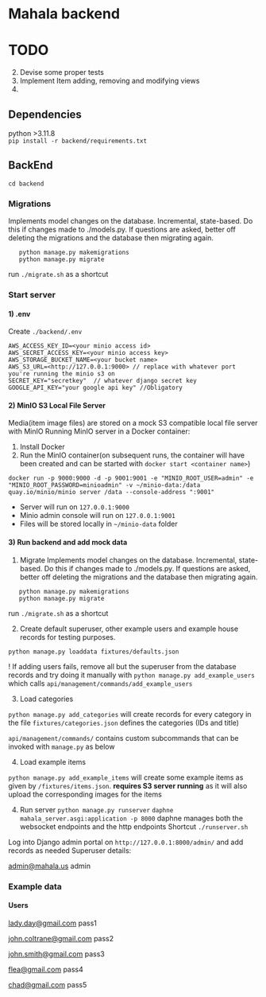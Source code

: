 # Mahala backend

# TODO
2) Devise some proper tests
3) Implement Item adding, removing and modifying views
4) 


## Dependencies
python >3.11.8   
```pip install -r backend/requirements.txt```  


## BackEnd
```cd backend```
### Migrations
Implements model changes on the database. Incremental, state-based. Do this if changes made to ./models.py. If questions are asked, better off deleting the migrations and the database then migrating again.  

```
   python manage.py makemigrations
   python manage.py migrate
```
run ```./migrate.sh``` as a shortcut

### Start server
#### 1) .env
Create `./backend/.env`
```
AWS_ACCESS_KEY_ID=<your minio access id>
AWS_SECRET_ACCESS_KEY=<your minio access key>
AWS_STORAGE_BUCKET_NAME=<your bucket name>
AWS_S3_URL=<http://127.0.0.1:9000> // replace with whatever port you're running the minio s3 on 
SECRET_KEY="secretkey"  // whatever django secret key 
GOOGLE_API_KEY="your google api key" //Obligatory
```
#### 2) MinIO S3 Local File Server
Media(item image files) are stored on a mock S3 compatible local file server with MinIO
Running MinIO server in a Docker container:
1) Install Docker
2) Run the MinIO container(on subsequent runs, the container will have been created and can be started with `docker start <container name>`)
```
docker run -p 9000:9000 -d -p 9001:9001 -e "MINIO_ROOT_USER=admin" -e "MINIO_ROOT_PASSWORD=minioadmin" -v ~/minio-data:/data quay.io/minio/minio server /data --console-address ":9001"
```
* Server will run on `127.0.0.1:9000`
* Minio admin console will run on `127.0.0.1:9001`
* Files will be stored locally in `~/minio-data` folder

#### 3) Run backend and add mock data
1) Migrate
Implements model changes on the database. Incremental, state-based. Do this if changes made to ./models.py. If questions are asked, better off deleting the migrations and the database then migrating again.  

```
   python manage.py makemigrations
   python manage.py migrate
```
run `./migrate.sh` as a shortcut

2) Create default superuser, other example users and example house records for testing purposes.

`python manage.py loaddata fixtures/defaults.json`

! If adding users fails, remove all but the superuser from the database records and try doing it manually with `python manage.py add_example_users` which calls `api/management/commands/add_example_users`


3) Load categories

`python manage.py add_categories` will create records for every category in the file 
`fixtures/categories.json` defines the categories (IDs and title)

`api/management/commands/` contains custom subcommands that can be invoked with `manage.py` as below

4) Load example items

`python manage.py add_example_items`  will create some example items as given by `/fixtures/items.json`. **requires S3 server running** as it will also upload the corresponding images for the items


4) Run server
```python manage.py runserver```
```daphne mahala_server.asgi:application -p 8000```  daphne manages both the websocket endpoints and the http endpoints
Shortcut ```./runserver.sh```


Log into Django admin portal on `http://127.0.0.1:8000/admin/` and add records as needed
Superuser details:

admin@mahala.us
admin

### Example data
#### Users

lady.day@gmail.com
pass1

john.coltrane@gmail.com
pass2

john.smith@gmail.com
pass3

flea@gmail.com
pass4

chad@gmail.com
pass5






